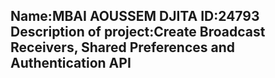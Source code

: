 Name:MBAI AOUSSEM DJITA
ID:24793
Description of project:Create Broadcast Receivers, Shared Preferences and Authentication API
--------------------------------------------------------------------------------------------
